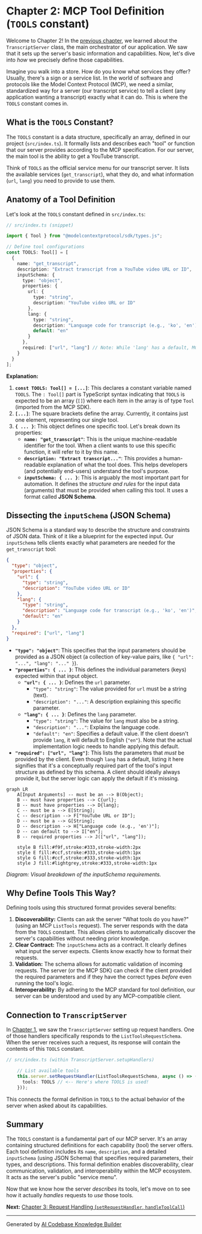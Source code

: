 # Chapter 2: MCP Tool Definition (`TOOLS` constant)


Welcome to Chapter 2! In the [previous chapter](01_transcript_server_application___transcriptserver__class__.md), we learned about the `TranscriptServer` class, the main orchestrator of our application. We saw that it sets up the server's basic information and capabilities. Now, let's dive into *how* we precisely define those capabilities.

Imagine you walk into a store. How do you know what services they offer? Usually, there's a sign or a service list. In the world of software and protocols like the Model Context Protocol (MCP), we need a similar, standardized way for a server (our transcript service) to tell a client (any application wanting a transcript) exactly what it can do. This is where the `TOOLS` constant comes in.

## What is the `TOOLS` Constant?

The `TOOLS` constant is a data structure, specifically an array, defined in our project (`src/index.ts`). It formally lists and describes each "tool" or function that our server provides according to the MCP specification. For our server, the main tool is the ability to get a YouTube transcript.

Think of `TOOLS` as the official service menu for our transcript server. It lists the available services (`get_transcript`), what they do, and what information (`url`, `lang`) you need to provide to use them.

## Anatomy of a Tool Definition

Let's look at the `TOOLS` constant defined in `src/index.ts`:

```typescript
// src/index.ts (snippet)

import { Tool } from "@modelcontextprotocol/sdk/types.js";

// Define tool configurations
const TOOLS: Tool[] = [
  {
    name: "get_transcript",
    description: "Extract transcript from a YouTube video URL or ID",
    inputSchema: {
      type: "object",
      properties: {
        url: {
          type: "string",
          description: "YouTube video URL or ID"
        },
        lang: {
          type: "string",
          description: "Language code for transcript (e.g., 'ko', 'en')",
          default: "en"
        }
      },
      required: ["url", "lang"] // Note: While 'lang' has a default, MCP requires definition here if always needed. Actual enforcement can vary.
    }
  }
];
```

**Explanation:**

1.  **`const TOOLS: Tool[] = [...]`**: This declares a constant variable named `TOOLS`. The `: Tool[]` part is TypeScript syntax indicating that `TOOLS` is expected to be an array (`[]`) where each item in the array is of type `Tool` (imported from the MCP SDK).
2.  **`[...]`**: The square brackets define the array. Currently, it contains just one element, representing our single tool.
3.  **`{ ... }`**: This object defines one specific tool. Let's break down its properties:
    *   **`name: "get_transcript"`**: This is the unique machine-readable identifier for the tool. When a client wants to use this specific function, it will refer to it by this name.
    *   **`description: "Extract transcript..."`**: This provides a human-readable explanation of what the tool does. This helps developers (and potentially end-users) understand the tool's purpose.
    *   **`inputSchema: { ... }`**: This is arguably the most important part for automation. It defines the *structure and rules* for the input data (arguments) that must be provided when calling this tool. It uses a format called **JSON Schema**.

## Dissecting the `inputSchema` (JSON Schema)

JSON Schema is a standard way to describe the structure and constraints of JSON data. Think of it like a blueprint for the expected input. Our `inputSchema` tells clients exactly what parameters are needed for the `get_transcript` tool:

```json
{
  "type": "object",
  "properties": {
    "url": {
      "type": "string",
      "description": "YouTube video URL or ID"
    },
    "lang": {
      "type": "string",
      "description": "Language code for transcript (e.g., 'ko', 'en')",
      "default": "en"
    }
  },
  "required": ["url", "lang"]
}
```

*   **`"type": "object"`**: This specifies that the input parameters should be provided as a JSON object (a collection of key-value pairs, like `{ "url": "...", "lang": "..." }`).
*   **`"properties": { ... }`**: This defines the individual parameters (keys) expected within that input object.
    *   **`"url": { ... }`**: Defines the `url` parameter.
        *   `"type": "string"`: The value provided for `url` must be a string (text).
        *   `"description": "..."`: A description explaining this specific parameter.
    *   **`"lang": { ... }`**: Defines the `lang` parameter.
        *   `"type": "string"`: The value for `lang` must also be a string.
        *   `"description": "..."`: Explains the language code.
        *   `"default": "en"`: Specifies a default value. If the client doesn't provide `lang`, it will default to English (`"en"`). Note that the actual implementation logic needs to handle applying this default.
*   **`"required": ["url", "lang"]`**: This lists the parameters that *must* be provided by the client. Even though `lang` has a default, listing it here signifies that it's a conceptually required part of the tool's input structure as defined by this schema. A client should ideally always provide it, but the server logic can apply the default if it's missing.

```mermaid
graph LR
    A[Input Arguments] -- must be an --> B(Object);
    B -- must have properties --> C{url};
    B -- must have properties --> D{lang};
    C -- must be a --> E[String];
    C -- description --> F["YouTube URL or ID"];
    D -- must be a --> G[String];
    D -- description --> H["Language code (e.g., 'en')"];
    D -- can default to --> I["en"];
    B -- required properties --> J(["url", "lang"]);

    style B fill:#f9f,stroke:#333,stroke-width:2px
    style E fill:#ccf,stroke:#333,stroke-width:1px
    style G fill:#ccf,stroke:#333,stroke-width:1px
    style J fill:#lightgrey,stroke:#333,stroke-width:1px
```
*Diagram: Visual breakdown of the inputSchema requirements.*

## Why Define Tools This Way?

Defining tools using this structured format provides several benefits:

1.  **Discoverability:** Clients can ask the server "What tools do you have?" (using an MCP `ListTools` request). The server responds with the data from the `TOOLS` constant. This allows clients to automatically discover the server's capabilities without needing prior knowledge.
2.  **Clear Contract:** The `inputSchema` acts as a contract. It clearly defines what input the server expects. Clients know exactly how to format their requests.
3.  **Validation:** The schema allows for automatic validation of incoming requests. The server (or the MCP SDK) can check if the client provided the required parameters and if they have the correct types *before* even running the tool's logic.
4.  **Interoperability:** By adhering to the MCP standard for tool definition, our server can be understood and used by any MCP-compatible client.

## Connection to `TranscriptServer`

In [Chapter 1](01_transcript_server_application___transcriptserver__class__.md), we saw the `TranscriptServer` setting up request handlers. One of those handlers specifically responds to the `ListToolsRequestSchema`. When the server receives such a request, its response will contain the contents of this `TOOLS` constant.

```typescript
// src/index.ts (within TranscriptServer.setupHandlers)

    // List available tools
    this.server.setRequestHandler(ListToolsRequestSchema, async () => ({
      tools: TOOLS // <-- Here's where TOOLS is used!
    }));
```

This connects the formal definition in `TOOLS` to the actual behavior of the server when asked about its capabilities.

## Summary

The `TOOLS` constant is a fundamental part of our MCP server. It's an array containing structured definitions for each capability (tool) the server offers. Each tool definition includes its `name`, `description`, and a detailed `inputSchema` (using JSON Schema) that specifies required parameters, their types, and descriptions. This formal definition enables discoverability, clear communication, validation, and interoperability within the MCP ecosystem. It acts as the server's public "service menu".

Now that we know how the server *describes* its tools, let's move on to see how it actually *handles* requests to *use* those tools.

**Next:** [Chapter 3: Request Handling (`setRequestHandler`, `handleToolCall`)](03_request_handling___setrequesthandler____handletoolcall___.md)

---

Generated by [AI Codebase Knowledge Builder](https://github.com/The-Pocket/Tutorial-Codebase-Knowledge)